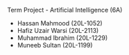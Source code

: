 Term Project - Artificial Intelligence (6A)

- Hassan Mahmood (20L-1052)
- Hafiz Uzair Warsi (20L-2113)
- Muhammad Ibrahim (20L-1229)
- Muneeb Sultan (20L-1199)
